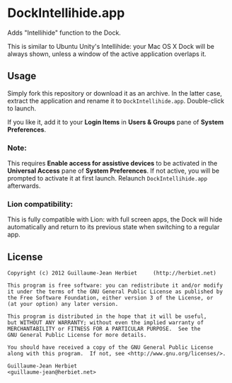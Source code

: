 # DockIntellihide.app

Adds "Intellihide" function to the Dock.

This is similar to Ubuntu Unity's Intellihide: your Mac OS X Dock will be always shown, unless a window of the active application overlaps it.

## Usage

Simply fork this repository or download it as an archive. In the latter case, extract the application and rename it to `DockIntellihide.app`. Double-click to launch.

If you like it, add it to your **Login Items** in **Users & Groups** pane of **System Preferences**.

### Note:

This requires **Enable access for assistive devices** to be activated in the
**Universal Access** pane of **System Preferences**. If not active, you will be prompted to activate it at first launch. Relaunch `DockIntellihide.app` afterwards.

### Lion compatibility:

This is fully compatible with Lion: with full screen apps, the Dock will hide automatically and return to its previous state when switching to a regular app.

## License

	Copyright (c) 2012 Guillaume-Jean Herbiet     (http://herbiet.net)
	
	This program is free software: you can redistribute it and/or modify
	it under the terms of the GNU General Public License as published by
	the Free Software Foundation, either version 3 of the License, or
	(at your option) any later version.
	
	This program is distributed in the hope that it will be useful,
	but WITHOUT ANY WARRANTY; without even the implied warranty of
	MERCHANTABILITY or FITNESS FOR A PARTICULAR PURPOSE.  See the
	GNU General Public License for more details.
	
	You should have received a copy of the GNU General Public License
	along with this program.  If not, see <http://www.gnu.org/licenses/>.
	
	Guillaume-Jean Herbiet
	<guillaume-jean@herbiet.net>